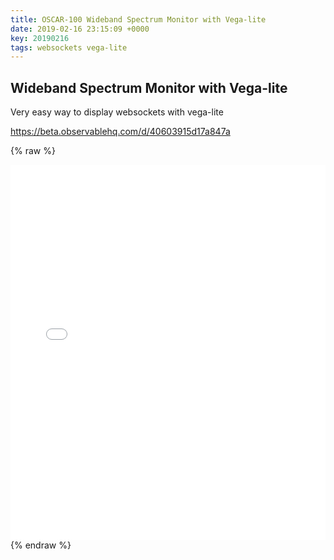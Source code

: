 ```yaml
---
title: OSCAR-100 Wideband Spectrum Monitor with Vega-lite
date: 2019-02-16 23:15:09 +0000
key: 20190216
tags: websockets vega-lite
---
```


## Wideband Spectrum Monitor with Vega-lite

Very easy way to display websockets with vega-lite

<https://beta.observablehq.com/d/40603915d17a847a>

{% raw %}
<iframe width="100%" height="600" src="//jsfiddle.net/vispacem/erLnxqdz/1/show/" allowfullscreen="allowfullscreen" allowpaymentrequest frameborder="0"></iframe>
{% endraw %}











 

